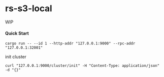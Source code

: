 # rs-s3-local
WIP

#### Quick Start
```shell
cargo run -- --id 1 --http-addr "127.0.0.1:9000" --rpc-addr "127.0.0.1:32001"
```

init cluster
```shell
curl "127.0.0.1:9000/cluster/init" -H "Content-Type: application/json" -d "{}"
```
